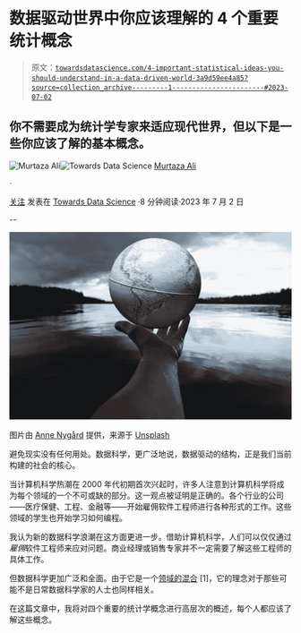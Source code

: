# 数据驱动世界中你应该理解的 4 个重要统计概念

> 原文：[`towardsdatascience.com/4-important-statistical-ideas-you-should-understand-in-a-data-driven-world-3a9d59ee4a85?source=collection_archive---------1-----------------------#2023-07-02`](https://towardsdatascience.com/4-important-statistical-ideas-you-should-understand-in-a-data-driven-world-3a9d59ee4a85?source=collection_archive---------1-----------------------#2023-07-02)

## 你不需要成为统计学专家来适应现代世界，但以下是一些你应该了解的基本概念。

[](https://murtaza5152-ali.medium.com/?source=post_page-----3a9d59ee4a85--------------------------------)![Murtaza Ali](https://murtaza5152-ali.medium.com/?source=post_page-----3a9d59ee4a85--------------------------------)[](https://towardsdatascience.com/?source=post_page-----3a9d59ee4a85--------------------------------)![Towards Data Science](https://towardsdatascience.com/?source=post_page-----3a9d59ee4a85--------------------------------) [Murtaza Ali](https://murtaza5152-ali.medium.com/?source=post_page-----3a9d59ee4a85--------------------------------)

·

[关注](https://medium.com/m/signin?actionUrl=https%3A%2F%2Fmedium.com%2F_%2Fsubscribe%2Fuser%2F607fa603b7ce&operation=register&redirect=https%3A%2F%2Ftowardsdatascience.com%2F4-important-statistical-ideas-you-should-understand-in-a-data-driven-world-3a9d59ee4a85&user=Murtaza+Ali&userId=607fa603b7ce&source=post_page-607fa603b7ce----3a9d59ee4a85---------------------post_header-----------) 发表在 [Towards Data Science](https://towardsdatascience.com/?source=post_page-----3a9d59ee4a85--------------------------------) ·8 分钟阅读·2023 年 7 月 2 日[](https://medium.com/m/signin?actionUrl=https%3A%2F%2Fmedium.com%2F_%2Fvote%2Ftowards-data-science%2F3a9d59ee4a85&operation=register&redirect=https%3A%2F%2Ftowardsdatascience.com%2F4-important-statistical-ideas-you-should-understand-in-a-data-driven-world-3a9d59ee4a85&user=Murtaza+Ali&userId=607fa603b7ce&source=-----3a9d59ee4a85---------------------clap_footer-----------)

--

[](https://medium.com/m/signin?actionUrl=https%3A%2F%2Fmedium.com%2F_%2Fbookmark%2Fp%2F3a9d59ee4a85&operation=register&redirect=https%3A%2F%2Ftowardsdatascience.com%2F4-important-statistical-ideas-you-should-understand-in-a-data-driven-world-3a9d59ee4a85&source=-----3a9d59ee4a85---------------------bookmark_footer-----------)![](img/e0630fdccea81f3f8352110093e0e812.png)

图片由 [Anne Nygård](https://unsplash.com/@polarmermaid?utm_source=medium&utm_medium=referral) 提供，来源于 [Unsplash](https://unsplash.com/?utm_source=medium&utm_medium=referral)

避免现实没有任何用处。数据科学，更广泛地说，数据驱动的结构，正是我们当前构建的社会的核心。

当计算机科学热潮在 2000 年代初期首次兴起时，许多人注意到计算机科学将成为每个领域的一个不可或缺的部分。这一观点被证明是正确的。各个行业的公司——医疗保健、工程、金融等——开始雇佣软件工程师进行各种形式的工作。这些领域的学生也开始学习如何编程。

我认为新的数据科学浪潮在这方面更进一步。借助计算机科学，人们可以仅仅通过*雇佣*软件工程师来应对问题。商业经理或销售专家并不一定需要了解这些工程师的具体工作。

但数据科学更加广泛和全面。由于它是一个[领域的混合](https://example.org/the-three-building-blocks-of-data-science-2923dc8c2d78) [1]，它的理念对于那些可能不是日常数据科学家的人士也同样相关。

在这篇文章中，我将对四个重要的统计学概念进行高层次的概述，每个人都应该了解这些概念。
